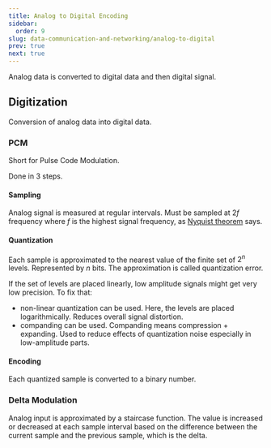 ```yaml
---
title: Analog to Digital Encoding
sidebar:
  order: 9
slug: data-communication-and-networking/analog-to-digital
prev: true
next: true
---
```


Analog data is converted to digital data and then digital signal.

## Digitization

Conversion of analog data into digital data.

### PCM

Short for Pulse Code Modulation.

Done in 3 steps.

#### Sampling

Analog signal is measured at regular intervals. Must be sampled at $2f$ frequency where $f$ is the highest signal frequency, as [Nyquist theorem](/data-communication-network/signals#nyquist-theorem) says.

#### Quantization

Each sample is approximated to the nearest value of the finite set of $2^n$ levels. Represented by $n$ bits. The approximation is called quantization error.

If the set of levels are placed linearly, low amplitude signals might get very low precision. To fix that:

- non-linear quantization can be used. Here, the levels are placed logarithmically. Reduces overall signal distortion.
- companding can be used. Companding means compression + expanding. Used to reduce effects of quantization noise especially in low-amplitude parts.

#### Encoding

Each quantized sample is converted to a binary number.

### Delta Modulation

Analog input is approximated by a staircase function. The value is increased or decreased at each sample interval based on the difference between the current sample and the previous sample, which is the delta.
